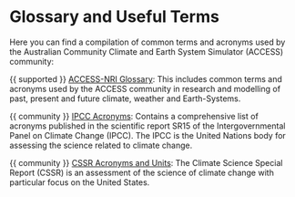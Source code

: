 # <div class="highlight-bg"> Glossary and Useful Terms </div>

Here you can find a compilation of common terms and acronyms used by the Australian Community Climate and Earth System Simulator (ACCESS)  community:


{{ supported }} [ACCESS-NRI Glossary](https://www.access-nri.org.au/community/access-glossary/): This includes common terms and acronyms used by the ACCESS community in research and modelling of past, present and future climate, weather and Earth-Systems.

{{ community }} [IPCC Acronyms](https://www.ipcc.ch/site/assets/uploads/sites/2/2022/06/SR15_AnnexI.pdf): Contains a comprehensive list of acronyms published in the scientific report SR15 of the Intergovernmental Panel on Climate Change (IPCC). The IPCC is the United Nations body for assessing the science related to climate change.

{{ community }} [CSSR Acronyms and Units](https://science2017.globalchange.gov/chapter/appendix-d/): The Climate Science Special Report (CSSR) is an assessment of the science of climate change with particular focus on the United States.